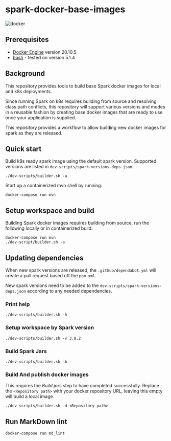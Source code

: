 # spark-docker-base-images

![docker](https://img.shields.io/badge/docker-%3E=_19.03.13-brightgreen.svg?style=flat&logo=docker)

## Prerequisites

* [Docker Engine](https://docs.docker.com/engine/install/) version 20.10.5
* [bash](https://www.gnu.org/software/bash/) - tested on version 5.1.4

## Background

This repository provides tools to build base Spark docker images
for local and k8s deployments.

Since running Spark on k8s requires building from source and resolving class path conflicts,
this repository will support various versions and modes in a reusable fashion
by creating base docker images that are ready to use once your application is supplied.

This repository provides a workflow to allow building new docker images for spark as they are released.

## Quick start

Build k8s ready spark image using the default spark version.
Supported versions are listed in `dev-scripts/spark-versions-deps.json`.

```shell
./dev-scripts/builder.sh -a
```

Start up a containerized mvn shell by running:

```shell
docker-compose run mvn
```

## Setup workspace and build

Building Spark docker images requires building from source, run the following locally or in containerized build:

```shell
docker-compose run mvn
./dev-script/builder.sh -a
```

## Updating dependencies

When new spark versions are released, the `.github/dependabot.yml` will create a pull request based off the `pom.xml`.

New spark versions need to be added to the `dev-scripts/spark-versions-deps.json` according to any needed dependencies.

### Print help

```shell
./dev-scripts/builder.sh -h
```

### Setup workspace by Spark version

```shell
./dev-scripts/builder.sh -v 3.0.2
```

### Build Spark Jars

```shell
./dev-scripts/builder.sh -b
```

### Build And publish docker images

This requires the *Build jars* step to have completed successfully.
Replace the `<Repository path>` with your docker repository URL, leaving this empty will build a local image.

```shell
./dev-scripts/builder.sh -d <Repository path>
```

## Run MarkDown lint

```shell
docker-compose run md_lint
```
